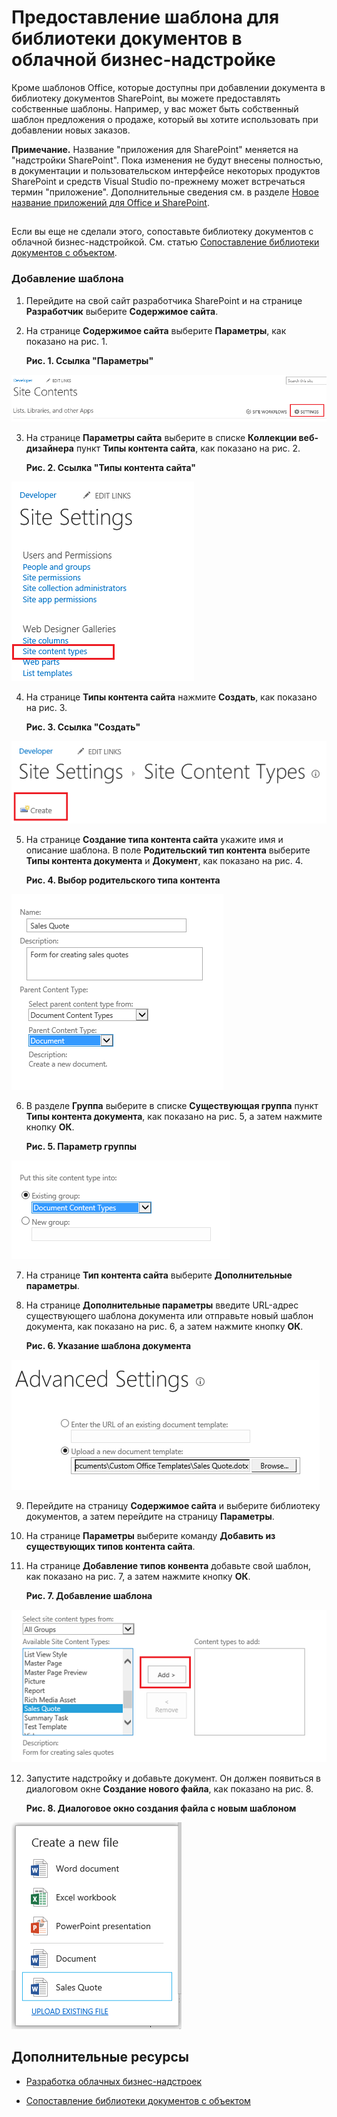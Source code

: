 
# <a name="provide-a-template-for-a-document-library-in-a-cloud-business-add-in"></a>Предоставление шаблона для библиотеки документов в облачной бизнес-надстройке
Кроме шаблонов Office, которые доступны при добавлении документа в библиотеку документов SharePoint, вы можете предоставлять собственные шаблоны. Например, у вас может быть собственный шаблон предложения о продаже, который вы хотите использовать при добавлении новых заказов.
 

 **Примечание.** Название "приложения для SharePoint" меняется на "надстройки SharePoint". Пока изменения не будут внесены полностью, в документации и пользовательском интерфейсе некоторых продуктов SharePoint и средств Visual Studio по-прежнему может встречаться термин "приложение". Дополнительные сведения см. в разделе [Новое название приложений для Office и SharePoint](new-name-for-apps-for-sharepoint#bk_newname).
 


## 

Если вы еще не сделали этого, сопоставьте библиотеку документов с облачной бизнес-надстройкой. См. статью [Сопоставление библиотеки документов с объектом](associate-a-document-library-with-an-entity).
 

 

### <a name="to-add-a-template"></a>Добавление шаблона


1. Перейдите на свой сайт разработчика SharePoint и на странице **Разработчик** выберите **Содержимое сайта**.
    
 
2. На странице **Содержимое сайта** выберите **Параметры**, как показано на рис. 1.
    
    **Рис. 1. Ссылка "Параметры"**

 

  ![Ссылка "Параметры сайта"](../../images/CBA_IM_8b.PNG)
 

 

 
3. На странице **Параметры сайта** выберите в списке **Коллекции веб-дизайнера** пункт **Типы контента сайта**, как показано на рис. 2.
    
    **Рис. 2. Ссылка "Типы контента сайта"**

 

  ![Ссылка "Типы контента сайта"](../../images/CBA_IM_26.PNG)
 

 

 
4. На странице **Типы контента сайта** нажмите **Создать**, как показано на рис. 3.
    
    **Рис. 3. Ссылка "Создать"**

 

  ![Ссылка "Создать"](../../images/CBA_IM_27.PNG)
 

 

 
5. На странице **Создание типа контента сайта** укажите имя и описание шаблона. В поле **Родительский тип контента** выберите **Типы контента документа** и **Документ**, как показано на рис. 4.
    
    **Рис. 4. Выбор родительского типа контента**

 

  ![Выбор родительского типа контента](../../images/CBA_IM_28.PNG)
 

 

 
6. В разделе **Группа** выберите в списке **Существующая группа** пункт **Типы контента документа**, как показано на рис. 5, а затем нажмите кнопку **ОК**.
    
    **Рис. 5. Параметр группы**

 

  ![Параметр группы](../../images/CBA_IM_28a.PNG)
 

 

 
7. На странице **Тип контента сайта** выберите **Дополнительные параметры**.
    
 
8. На странице **Дополнительные параметры** введите URL-адрес существующего шаблона документа или отправьте новый шаблон документа, как показано на рис. 6, а затем нажмите кнопку **ОК**.
    
    **Рис. 6. Указание шаблона документа**

 

  ![Указание шаблона документа](../../images/CBA_IM_29.PNG)
 

 

 
9. Перейдите на страницу **Содержимое сайта** и выберите библиотеку документов, а затем перейдите на страницу **Параметры**.
    
 
10. На странице **Параметры** выберите команду **Добавить из существующих типов контента сайта**.
    
 
11. На странице **Добавление типов конвента** добавьте свой шаблон, как показано на рис. 7, а затем нажмите кнопку **ОК**.
    
    **Рис. 7. Добавление шаблона**

 

  ![Добавление шаблона](../../images/CBA_IM_29a.PNG)
 

 

 
12. Запустите надстройку и добавьте документ. Он должен появиться в диалоговом окне **Создание нового файла**, как показано на рис. 8.
    
    **Рис. 8. Диалоговое окно создания файла с новым шаблоном**

 

  ![Диалоговое окно создания файла с новым шаблоном](../../images/CBA_IM_30.PNG)
 

 

 

## <a name="additional-resources"></a>Дополнительные ресурсы
<a name="bk_addresources"> </a>


-  [Разработка облачных бизнес-надстроек](develop-cloud-business-add-ins)
    
 
-  [Сопоставление библиотеки документов с объектом](associate-a-document-library-with-an-entity)
    
 

